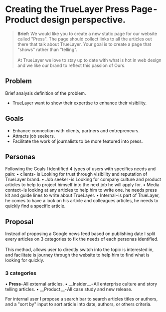 # Creating the TrueLayer Press Page - Product design perspective.

> **Brief:** We would like you to create a new static page for our website called "Press". The page should collect links to all the articles out there that talk about TrueLayer. Your goal is to create a page that "shows" rather than "telling".<br><br>At TrueLayer we love to stay up to date with what is hot in web design and we like our brand to reflect this passion of Ours.

## Problem
Brief analysis definition of the problem.
* TrueLayer want to show their expertise to enhance their visibility.

## Goals
* Enhance connection with clients, partners and entrepreneurs.
* Attracts job seekers. 
* Facilitate the work of journalists to be more featured into press.

## Personas
Following the Goals I identified 4 types of users with specifics needs and pain:
• clients- is Looking for trust through visibility and reputation of TrueLayer brand.
• Job seeker - is Looking for company culture and product articles to help to project himself into the next job he will apply for.
• Media contact - is  looking at any articles to help him to write one. he needs press kit and guide lines to write about TrueLayer.
• Internal - is part of TrueLayer, he comes to have a look on his article and colleagues articles, he needs to quickly find a specific article.

## Proposal
Instead of proposing a Google news feed based on publishing date I split every articles on 3 categories to fix the needs of each personas identified. 
<br><br>
This method, allows user to directly switch into the topic is interested in, and facilitate is journey through the website to help him to find what is looking for quickly.

### 3 categories
• __Press__- All external articles.
• __Insider __- All enterprise culture and story telling articles.
• __Product __- All case study and new release.

For internal user I propose a search bar to search articles titles or authors, and a "sort by" input to sort article into date, authors, or others criteria.
